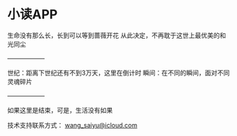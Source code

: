 # 小读APP

生命没有那么长，长到可以等到蔷薇开花
从此决定，不再耽于这世上最优美的和光同尘

——————

世纪：距离下世纪还有不到3万天，这里在倒计时
瞬间：在不同的瞬间，面对不同灵魂碎片

——————

如果这里是结束，可是，生活没有如果

技术支持联系方式：
wang_saiyu@icloud.com



